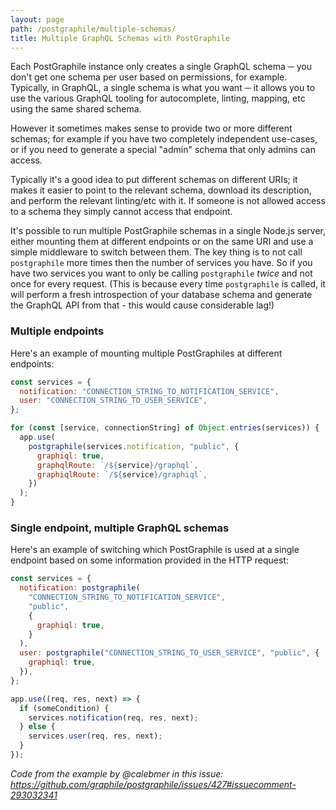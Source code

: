 ```yaml
---
layout: page
path: /postgraphile/multiple-schemas/
title: Multiple GraphQL Schemas with PostGraphile
---
```


Each ​PostGraphile instance only creates a single GraphQL schema ─ you don't get
one schema per user based on permissions, for example. Typically, in GraphQL, a
single schema is what you want ─ it allows you to use the various GraphQL
tooling for autocomplete, linting, mapping, etc using the same shared schema.

However it sometimes makes sense to provide two or more different schemas; for
example if you have two completely independent use-cases, or if you need to
generate a special "admin" schema that only admins can access.

Typically it's a good idea to put different schemas on different URIs; it makes
it easier to point to the relevant schema, download its description, and perform
the relevant linting/etc with it. If someone is not allowed access to a schema
they simply cannot access that endpoint.

It's possible to run multiple PostGraphile schemas in a single Node.js server,
either mounting them at different endpoints or on the same URI and use a simple
middleware to switch between them. The key thing is to not call `postgraphile`
more times then the number of services you have. So if you have two services you
want to only be calling `postgraphile` _twice_ and not once for every request.
(This is because every time `postgraphile` is called, it will perform a fresh
introspection of your database schema and generate the GraphQL API from that -
this would cause considerable lag!)

### Multiple endpoints

Here's an example of mounting multiple PostGraphiles at different endpoints:

```js
const services = {
  notification: "CONNECTION_STRING_TO_NOTIFICATION_SERVICE",
  user: "CONNECTION_STRING_TO_USER_SERVICE",
};

for (const [service, connectionString] of Object.entries(services)) {
  app.use(
    postgraphile(services.notification, "public", {
      graphiql: true,
      graphqlRoute: `/${service}/graphql`,
      graphiqlRoute: `/${service}/graphiql`,
    })
  );
}
```

### Single endpoint, multiple GraphQL schemas

Here's an example of switching which PostGraphile is used at a single endpoint
based on some information provided in the HTTP request:

```js
const services = {
  notification: postgraphile(
    "CONNECTION_STRING_TO_NOTIFICATION_SERVICE",
    "public",
    {
      graphiql: true,
    }
  ),
  user: postgraphile("CONNECTION_STRING_TO_USER_SERVICE", "public", {
    graphiql: true,
  }),
};

app.use((req, res, next) => {
  if (someCondition) {
    services.notification(req, res, next);
  } else {
    services.user(req, res, next);
  }
});
```

_Code from the example by @calebmer in this issue:
https://github.com/graphile/postgraphile/issues/427#issuecomment-293032341_
